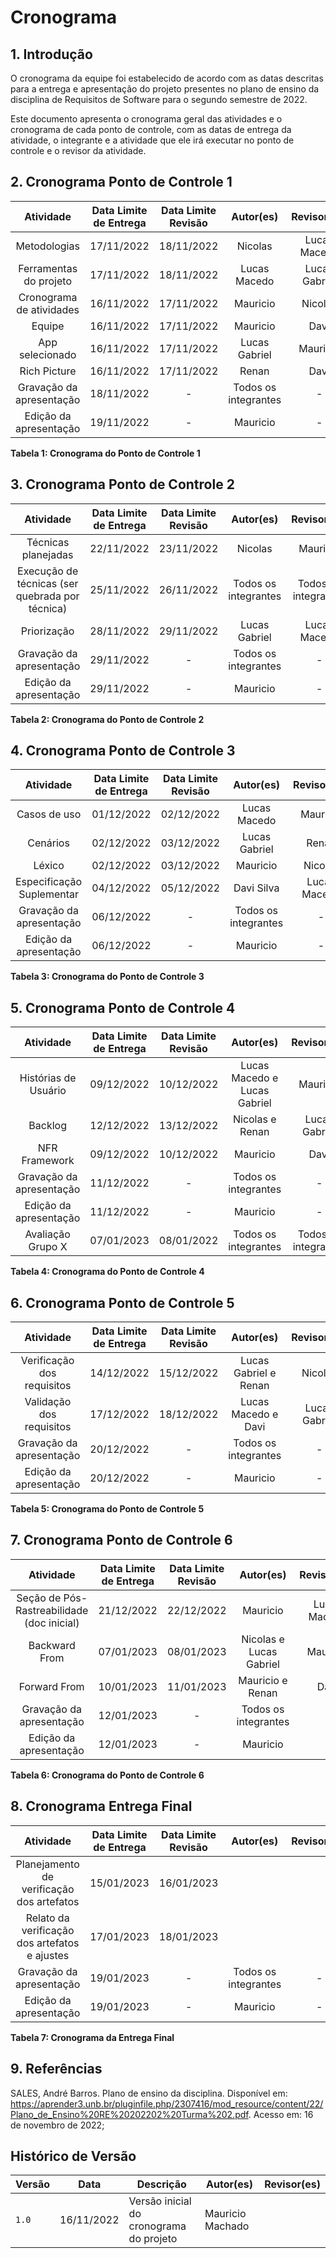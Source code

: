 # Cronograma

## 1. Introdução

O cronograma da equipe foi estabelecido de acordo com as datas descritas para a entrega e apresentação do projeto presentes no plano de ensino da disciplina de Requisitos de Software para o segundo semestre de 2022.

Este documento apresenta o cronograma geral das atividades e o cronograma de cada ponto de controle, com as datas de entrega da atividade, o integrante e a atividade que ele irá executar no ponto de controle e o revisor da atividade.

## 2. Cronograma Ponto de Controle 1

|        Atividade         | Data Limite de Entrega | Data Limite Revisão |      Autor(es)       |  Revisor(es)  |
| :----------------------: | :--------------------: | :-----------------: | :------------------: | :-----------: |
|       Metodologias       |       17/11/2022       |     18/11/2022      |       Nicolas        | Lucas Macedo  |
|  Ferramentas do projeto  |       17/11/2022       |     18/11/2022      |     Lucas Macedo     | Lucas Gabriel |
| Cronograma de atividades |       16/11/2022       |     17/11/2022      |       Mauricio       |    Nicolas    |
|          Equipe          |       16/11/2022       |     17/11/2022      |       Mauricio       |     Davi      |
|     App selecionado      |       16/11/2022       |     17/11/2022      |    Lucas Gabriel     |   Mauricio    |
|       Rich Picture       |       16/11/2022       |     17/11/2022      |        Renan         |     Davi      |
| Gravação da apresentação |       18/11/2022       |          -          | Todos os integrantes |       -       |
|  Edição da apresentação  |       19/11/2022       |          -          |       Mauricio       |       -       |

**Tabela 1: Cronograma do Ponto de Controle 1**

## 3. Cronograma Ponto de Controle 2

|                    Atividade                    | Data Limite de Entrega | Data Limite Revisão |      Autor(es)       |     Revisor(es)      |
| :---------------------------------------------: | :--------------------: | :-----------------: | :------------------: | :------------------: |
|               Técnicas planejadas               |       22/11/2022       |     23/11/2022      |       Nicolas        |       Mauricio       |
| Execução de técnicas (ser quebrada por técnica) |       25/11/2022       |     26/11/2022      | Todos os integrantes | Todos os integrantes |
|                   Priorização                   |       28/11/2022       |     29/11/2022      |    Lucas Gabriel     |     Lucas Macedo     |
|            Gravação da apresentação             |       29/11/2022       |          -          | Todos os integrantes |          -           |
|             Edição da apresentação              |       29/11/2022       |          -          |       Mauricio       |          -           |

**Tabela 2: Cronograma do Ponto de Controle 2**

## 4. Cronograma Ponto de Controle 3

|         Atividade         | Data Limite de Entrega | Data Limite Revisão |      Autor(es)       | Revisor(es)  |
| :-----------------------: | :--------------------: | :-----------------: | :------------------: | :----------: |
|       Casos de uso        |       01/12/2022       |     02/12/2022      |     Lucas Macedo     |   Mauricio   |
|         Cenários          |       02/12/2022       |     03/12/2022      |    Lucas Gabriel     |    Renan     |
|          Léxico           |       02/12/2022       |     03/12/2022      |       Mauricio       |   Nicolas    |
| Especificação Suplementar |       04/12/2022       |     05/12/2022      |      Davi Silva      | Lucas Macedo |
| Gravação da apresentação  |       06/12/2022       |          -          | Todos os integrantes |      -       |
|  Edição da apresentação   |       06/12/2022       |          -          |       Mauricio       |      -       |

**Tabela 3: Cronograma do Ponto de Controle 3**

## 5. Cronograma Ponto de Controle 4

|        Atividade         | Data Limite de Entrega | Data Limite Revisão |          Autor(es)           |     Revisor(es)      |
| :----------------------: | :--------------------: | :-----------------: | :--------------------------: | :------------------: |
|   Histórias de Usuário   |       09/12/2022       |     10/12/2022      | Lucas Macedo e Lucas Gabriel |       Mauricio       |
|         Backlog          |       12/12/2022       |     13/12/2022      |       Nicolas e Renan        |    Lucas Gabriel     |
|      NFR Framework       |       09/12/2022       |     10/12/2022      |           Mauricio           |         Davi         |
| Gravação da apresentação |       11/12/2022       |          -          |     Todos os integrantes     |          -           |
|  Edição da apresentação  |       11/12/2022       |          -          |           Mauricio           |          -           |
|    Avaliação Grupo X     |       07/01/2023       |     08/01/2022      |     Todos os integrantes     | Todos os integrantes |

**Tabela 4: Cronograma do Ponto de Controle 4**

## 6. Cronograma Ponto de Controle 5

|         Atividade          | Data Limite de Entrega | Data Limite Revisão |       Autor(es)       |  Revisor(es)  |
| :------------------------: | :--------------------: | :-----------------: | :-------------------: | :-----------: |
| Verificação dos requisitos |       14/12/2022       |     15/12/2022      | Lucas Gabriel e Renan |    Nicolas    |
|  Validação dos requisitos  |       17/12/2022       |     18/12/2022      |  Lucas Macedo e Davi  | Lucas Gabriel |
|  Gravação da apresentação  |       20/12/2022       |          -          | Todos os integrantes  |       -       |
|   Edição da apresentação   |       20/12/2022       |          -          |       Mauricio        |       -       |

**Tabela 5: Cronograma do Ponto de Controle 5**

## 7. Cronograma Ponto de Controle 6

|                 Atividade                  | Data Limite de Entrega | Data Limite Revisão |        Autor(es)        | Revisor(es)  |
| :----------------------------------------: | :--------------------: | :-----------------: | :---------------------: | :----------: |
| Seção de Pós-Rastreabilidade (doc inicial) |       21/12/2022       |     22/12/2022      |        Mauricio         | Lucas Macedo |
|               Backward From                |       07/01/2023       |     08/01/2023      | Nicolas e Lucas Gabriel |   Mauricio   |
|                Forward From                |       10/01/2023       |     11/01/2023      |    Mauricio e Renan     |     Davi     |
|          Gravação da apresentação          |       12/01/2023       |          -          |  Todos os integrantes   |      -       |
|           Edição da apresentação           |       12/01/2023       |          -          |        Mauricio         |      -       |

**Tabela 6: Cronograma do Ponto de Controle 6**

## 8. Cronograma Entrega Final

|                   Atividade                   | Data Limite de Entrega | Data Limite Revisão |      Autor(es)       | Revisor(es) |
| :-------------------------------------------: | :--------------------: | :-----------------: | :------------------: | :---------: |
|   Planejamento de verificação dos artefatos   |       15/01/2023       |     16/01/2023      |                      |             |
| Relato da verificação dos artefatos e ajustes |       17/01/2023       |     18/01/2023      |                      |             |
|           Gravação da apresentação            |       19/01/2023       |          -          | Todos os integrantes |      -      |
|            Edição da apresentação             |       19/01/2023       |          -          |       Mauricio       |      -      |

**Tabela 7: Cronograma da Entrega Final**

## 9. Referências

SALES, André Barros. Plano de ensino da disciplina. Disponível em: <https://aprender3.unb.br/pluginfile.php/2307416/mod_resource/content/22/Plano_de_Ensino%20RE%20202202%20Turma%202.pdf>. Acesso em: 16 de novembro de 2022;

## Histórico de Versão

| Versão | Data          | Descrição                          | Autor(es)     |  Revisor(es)  |
| ------ | ------------- | ---------------------------------- | ------------- | ------------- |
| `1.0`  | 16/11/2022 | Versão inicial do cronograma do projeto | Mauricio Machado | |
